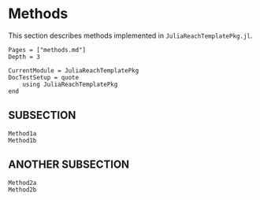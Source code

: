 # Methods

This section describes methods implemented in `JuliaReachTemplatePkg.jl`.

```@contents
Pages = ["methods.md"]
Depth = 3
```

```@meta
CurrentModule = JuliaReachTemplatePkg
DocTestSetup = quote
    using JuliaReachTemplatePkg
end
```

## SUBSECTION

```@docs
Method1a
Method1b
```
## ANOTHER SUBSECTION

```@docs
Method2a
Method2b
```
